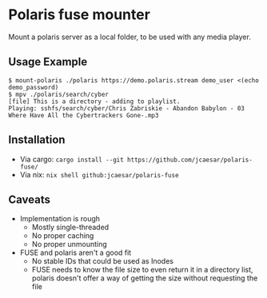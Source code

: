 # Polaris fuse mounter

Mount a polaris server as a local folder, to be used with any media player.

## Usage Example
```
$ mount-polaris ./polaris https://demo.polaris.stream demo_user <(echo demo_password)
$ mpv ./polaris/search/cyber
[file] This is a directory - adding to playlist.
Playing: sshfs/search/cyber/Chris Zabriskie - Abandon Babylon - 03 Where Have All the Cybertrackers Gone-.mp3
```
## Installation
* Via cargo: `cargo install --git https://github.com/jcaesar/polaris-fuse/`
* Via nix: `nix shell github:jcaesar/polaris-fuse`

## Caveats
* Implementation is rough
  * Mostly single-threaded
  * No proper caching
  * No proper unmounting
* FUSE and polaris aren't a good fit
  * No stable IDs that could be used as Inodes
  * FUSE needs to know the file size to even return it in a directory list,
    polaris doesn't offer a way of getting the size without requesting the file
